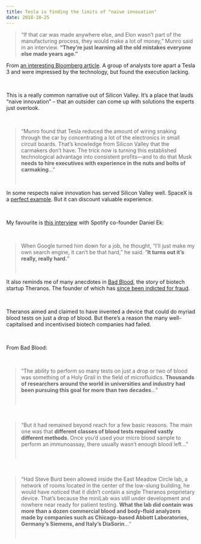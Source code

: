 ```yaml
---
title: Tesla is finding the limits of "naive innovation"
date: 2018-10-25
---
```


<!--kg-card-begin: html-->
<blockquote><p>
“If that car was made anywhere else, and Elon wasn’t part of the manufacturing process, they would make a lot of money,” Munro said in an interview. <strong>“They’re just learning all the old mistakes everyone else made years ago.”</strong>
</blockquote>
<p>From <a href="https://www.bloomberg.com/news/features/2018-10-17/tearing-apart-teslas-to-find-elon-musk-s-best-and-worst-decisions">an interesting Bloomberg article</a>. A group of analysts tore apart a Tesla 3 and were impressed by the technology, but found the execution lacking.</p><br>
<p>This is a really common narrative out of Silicon Valley. It&#8217;s a place that lauds &#8220;naive innovation&#8221; &#8211; that an outsider can come up with solutions the experts just overlook.</p><br>
<blockquote><p>
&#8220;Munro found that Tesla reduced the amount of wiring snaking through the car by concentrating a lot of the electronics in small circuit boards. That’s knowledge from Silicon Valley that the carmakers don’t have. The trick now is turning this established technological advantage into consistent profits—and to do that Musk <strong>needs to hire executives with experience in the nuts and bolts of carmaking</strong>&#8230;&#8221;
</p><br></blockquote>
<p>In some respects naive innovation has served Silicon Valley well. SpaceX is a <a href="https://www.space.com/31420-spacex-rocket-landing-success.html">perfect example</a>. But it can discount valuable experience.</p><br>
<p>My favourite is <a href="https://pando.com/2012/11/08/daniel-eks-impossible-thinking-started-at-age-13-with-a-web-development-mini-empire/">this interview</a> with Spotify co-founder Daniel Ek:</p><br>
<blockquote><p>
When Google turned him down for a job, he thought, &#8220;I&#8217;ll just make my own search engine, it can&#8217;t be that hard,&#8221; he said. &#8220;<strong>It turns out it&#8217;s really, really hard.</strong>&#8221;
</p><br></blockquote>
<p>It also reminds me of many anecdotes in <a href="https://www.goodreads.com/book/show/37976541-bad-blood">Bad Blood</a>, the story of biotech startup Theranos. The founder of which has <a href="https://www.nytimes.com/2018/06/15/health/theranos-elizabeth-holmes-fraud.html">since been indicted for fraud</a>.</p><br>
<p>Theranos aimed and claimed to have invented a device that could do myriad blood tests on just a drop of blood. But there&#8217;s a reason the many well-capitalised and incentivised biotech companies had failed.</p><br>
<p>From Bad Blood:</p><br>
<blockquote><p>
&#8220;The ability to perform so many tests on just a drop or two of blood was something of a Holy Grail in the field of microfluidics. <strong>Thousands of researchers around the world in universities and industry had been pursuing this goal for more than two decades</strong>&#8230;&#8221;</p><br>
</blockquote>
<p><!--></p><br>
<blockquote><p>
&#8220;But it had remained beyond reach for a few basic reasons. The main one was that <strong>different classes of blood tests required vastly different methods</strong>. Once you’d used your micro blood sample to perform an immunoassay, there usually wasn’t enough blood left&#8230;&#8221;</p><br>
</blockquote>
<p><!--></p><br>
<blockquote>
<p>“Had Steve Burd been allowed inside the East Meadow Circle lab, a network of rooms located in the center of the low-slung building, he would have noticed that it didn’t contain a single Theranos proprietary device. That’s because the miniLab was still under development and nowhere near ready for patient testing. <strong>What the lab did contain was more than a dozen commercial blood and body-fluid analyzers made by companies such as Chicago-based Abbott Laboratories, Germany’s Siemens, and Italy’s DiaSorin</strong>&#8230;“
</p><br></blockquote>
<!-- <br />
The experts quoted in the <a href="https://www.bloomberg.com/news/features/2018-10-17/tearing-apart-teslas-to-find-elon-musk-s-best-and-worst-decisions">Bloomberg piece</a> gush about Tesla&#8217;s technology. But there&#8217;s a reason many of us are bearish about Tesla &#8211; 150 years of institutional knowledge isn&#8217;t something to be scoffed at.</p><br>
<!--kg-card-end: html -->